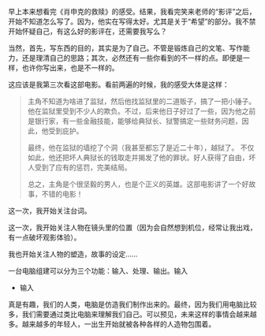 早上本来想看完《肖申克的救赎》的感受。结果，我看完笑来老师的“影评”之后，开始不知道怎么写了。因为，他实在写得太好。尤其是关于“希望”的部分。我不禁开始怀疑自己，有这么好的影评在，还需要我写么？

当然，首先，写东西的目的，其实是为了自己。不管是锻炼自己的文笔、写作能力，还是理清自己的思路；其次，必然还有一些你看到的不一样的点。即便是一样，也许你写出来，也是不一样的。

这应该是我第三次看这部电影。看前两遍的时候，我的感受大体是这样：

> 主角不知道为啥进了监狱，然后他找监狱里的二道贩子，搞了一把小锤子。他在监狱里受到不少人的欺负。不过，后来他日子好过了一些，因为他之前是银行家，有一些金融技能，能够给典狱长、狱警搞定一些财务问题，因此，他受到庇护。
>
> 最终，他在监狱的墙挖了个洞（我甚至都忘了是近二十年），越狱了。 不仅如此，他还把坏人典狱长的钱取走并揭发了他的罪状。好人获得了自由，坏人受到了应有的惩罚，完美结局。
>
> 总之，主角是个很坚毅的男人，也是个正义的英雄。这部电影讲了一个好故事，不错的电影！

这一次，我开始关注台词。

这一次，我开始关注人物在镜头里的位置（因为会自然想到机位，经常让我出戏，有一点破坏观影体验）。

我也开始关注人物的塑造，故事的设定……





一台电脑组建可以分为三个功能：输入、处理、输出。输入



-  输入

真是有趣，我们的人类，电脑是仿造我们制作出来的。最终，因为我们用电脑比较多，我们需要通过类比电脑来理解我们自己。可以预见，未来这样的事情会越来越多。越来越多的年轻人，一出生开始就被各种各样的人造物包围着。